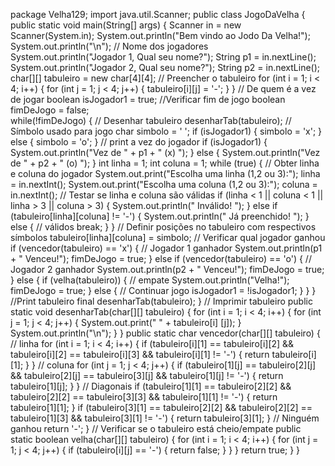 package Velha129;
import java.util.Scanner;
public class JogoDaVelha {
   public static void main(String[] args) {
       Scanner in = new Scanner(System.in);
		System.out.println("Bem vindo ao Jodo Da Velha!");
		System.out.println("\n");
		// Nome dos jogadores
		System.out.println("Jogador 1, Qual seu nome?");
		String p1 = in.nextLine();
		System.out.println("Jogador 2, Qual seu nome?");
		String p2 = in.nextLine();
		char[][] tabuleiro = new char[4][4];
		// Preencher o tabuleiro
		for (int i = 1; i < 4; i++) {
			for (int j = 1; j < 4; j++) {
				tabuleiro[i][j] = '-';
			}
		}
		// De quem é a vez de jogar
		boolean isJogador1 = true;
		//Verificar fim de jogo
		boolean fimDeJogo = false;	
		while(!fimDeJogo) {
		// Desenhar tabuleiro
		desenharTab(tabuleiro);
		// Símbolo usado para jogo
		char simbolo = ' ';
		if (isJogador1) {
			simbolo = 'x';
		} else {
			simbolo = 'o';
		}
		// print a vez do jogador
		if (isJogador1) {
			System.out.println("Vez de " + p1 + " (x) ");
		} else {
			System.out.println("Vez de " + p2 + " (o) ");
		}
		int linha = 1;
		int coluna = 1;
		while (true) {
			// Obter linha e coluna do jogador
			System.out.print("Escolha uma linha (1,2 ou 3):");
			linha = in.nextInt();
			System.out.print("Escolha uma coluna (1,2 ou 3):");
			coluna = in.nextInt();
			// Testar se linha e coluna são válidas
			if (linha < 1 || coluna < 1 || linha > 3 || coluna > 3) {
				System.out.println(" Inválido! ");
			} else if (tabuleiro[linha][coluna] != '-') {
				System.out.println(" Já preenchido! ");
			} else {
				// válidos
				break;
			}
		}
		// Definir posições no tabuleiro com respectivos símbolos
		tabuleiro[linha][coluna] = simbolo;
		// Verificar qual jogador ganhou
		if (vencedor(tabuleiro) == 'x') {
			// Jogador 1 ganhador
			System.out.println(p1 + " Venceu!");
			fimDeJogo = true;
		} else if (vencedor(tabuleiro) == 'o') {
			// Jogador 2 ganhador
			System.out.println(p2 + " Venceu!");
			fimDeJogo = true;	
		} else {
			if (velha(tabuleiro)) {
				// empate
				System.out.println("Velha!");
				fimDeJogo = true;
			} else {
				// Continuar jogo
            isJogador1 = !isJogador1;
			}
		}
	 }
	//Print tabuleiro final
	desenharTab(tabuleiro);
	}
	// Imprimir tabuleiro
	public static void desenharTab(char[][] tabuleiro) {
		for (int i = 1; i < 4; i++) {
			for (int j = 1; j < 4; j++) {
				System.out.print("   " +  tabuleiro[i] [j]);
			}
			System.out.println("\n");
		}
	}
	public static char vencedor(char[][] tabuleiro) {
		// linha
		for (int i = 1; i < 4; i++) {
			if (tabuleiro[i][1] == tabuleiro[i][2] && tabuleiro[i][2] == tabuleiro[i][3] && tabuleiro[i][1] != '-') {
				return tabuleiro[i][1];
			}
		}
		// coluna
		for (int j = 1; j < 4; j++) {
			if (tabuleiro[1][j] == tabuleiro[2][j] && tabuleiro[2][j] == tabuleiro[3][j] && tabuleiro[1][j] != '-') {
				return tabuleiro[1][j];
			}
		}
		// Diagonais
		if (tabuleiro[1][1] == tabuleiro[2][2] && tabuleiro[2][2] == tabuleiro[3][3] && tabuleiro[1][1] != '-') {
			return tabuleiro[1][1];
		}
		if (tabuleiro[3][1] == tabuleiro[2][2] && tabuleiro[2][2] == tabuleiro[1][3] && tabuleiro[3][1] != '-') {
			return tabuleiro[3][1];
		}
		// Ninguém ganhou
		return '-';
	}
	// Verificar se o tabuleiro está cheio/empate
	public static boolean velha(char[][] tabuleiro) {
		for (int i = 1; i < 4; i++) {
			for (int j = 1; j < 4; j++) {
				if (tabuleiro[i][j] == '-') {
					return false;
				}
			}
		}
		return true;
	}
}

